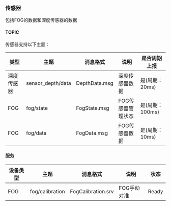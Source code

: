 
### 传感器

包括FOG的数据和深度传感器的数据 

#### TOPIC

传感器支持以下主题：

| 类型 | 主题  |  消息格式  | 说明 | 是否周期上报  |
| -- | -- | -- | -- |  -- | 
|  深度传感器 | sensor_depth/data  | DepthData.msg  | 深度传感器数据  |  是(周期：20ms) | 
|  FOG | fog/state  | FogState.msg  | FOG传感器管理状态  |  是(周期：100ms) | 
|  FOG | fog/data  | FogData.msg  | FOG传感器数据  |   是(周期：10ms)  | 


#### 服务

| 设备类型 | 主题  |  消息格式  | 说明 | 状态 |
| -- | -- | -- | -- |  -- | 
| FOG | fog/calibration | FogCalibration.srv | FOG手动对准  |  Ready |


